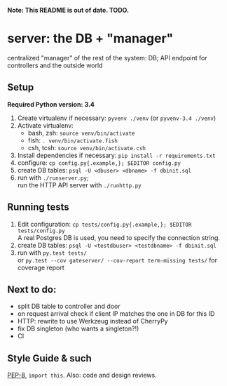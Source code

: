 **Note: This README is out of date. TODO.**

server: the DB + "manager"
==========================

centralized "manager" of the rest of the system: DB; API endpoint for
controllers and the outside world

Setup
-----

**Required Python version: 3.4**

1. Create virtualenv if necessary: `pyvenv ./venv` (or `pyvenv-3.4 ./venv`)
2. Activate virtualenv:
   - bash, zsh: `source venv/bin/activate`
   - fish: `. venv/bin/activate.fish`
   - csh, tcsh: `source venv/bin/activate.csh`
3. Install dependencies if necessary: `pip install -r requirements.txt`
4. configure: `cp config.py{.example,}; $EDITOR config.py`
5. create DB tables: `psql -U <dbuser> <dbname> -f dbinit.sql`
6. run with `./runserver.py`;  
   run the HTTP API server with `./runhttp.py`

Running tests
-------------

1. Edit configuration: `cp tests/config.py{.example,}; $EDITOR tests/config.py`  
   A real Postgres DB is used, you need to specify the connection string.
2. create DB tables: `psql -U <testdbuser> <testdbname> -f dbinit.sql`
3. run with `py.test tests/`  
   or `py.test --cov gateserver/ --cov-report term-missing tests/` for coverage report

Next to do:
-----------

- split DB table to controller and door
- on request arrival check if client IP matches the one in DB for this ID
- HTTP: rewrite to use Werkzeug instead of CherryPy
- fix DB singleton (who wants a singleton?!)
- CI

Style Guide & such
------------------

[PEP-8](https://www.python.org/dev/peps/pep-0008/), `import this`. Also: code and design reviews.

